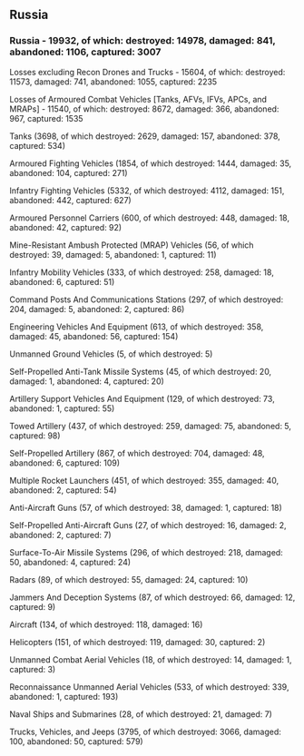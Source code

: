 
 
 ## Russia
 
 ### Russia - 19932, of which: destroyed: 14978, damaged: 841, abandoned: 1106, captured: 3007

 Losses excluding Recon Drones and Trucks - 15604, of which: destroyed: 11573, damaged: 741, abandoned: 1055, captured: 2235

 Losses of Armoured Combat Vehicles [Tanks, AFVs, IFVs, APCs, and MRAPs] - 11540, of which: destroyed: 8672, damaged: 366, abandoned: 967, captured: 1535

 

 

 Tanks (3698, of which destroyed: 2629, damaged: 157, abandoned: 378, captured: 534)

 Armoured Fighting Vehicles (1854, of which destroyed: 1444, damaged: 35, abandoned: 104, captured: 271)

 Infantry Fighting Vehicles (5332, of which destroyed: 4112, damaged: 151, abandoned: 442, captured: 627)

 Armoured Personnel Carriers (600, of which destroyed: 448, damaged: 18, abandoned: 42, captured: 92)

 Mine-Resistant Ambush Protected (MRAP) Vehicles (56, of which destroyed: 39, damaged: 5, abandoned: 1, captured: 11)

 Infantry Mobility Vehicles (333, of which destroyed: 258, damaged: 18, abandoned: 6, captured: 51)

 Command Posts And Communications Stations (297, of which destroyed: 204, damaged: 5, abandoned: 2, captured: 86)

 Engineering Vehicles And Equipment (613, of which destroyed: 358, damaged: 45, abandoned: 56, captured: 154)

 Unmanned Ground Vehicles (5, of which destroyed: 5)

 Self-Propelled Anti-Tank Missile Systems (45, of which destroyed: 20, damaged: 1, abandoned: 4, captured: 20)

 Artillery Support Vehicles And Equipment (129, of which destroyed: 73, abandoned: 1, captured: 55)

 Towed Artillery (437, of which destroyed: 259, damaged: 75, abandoned: 5, captured: 98)

 Self-Propelled Artillery (867, of which destroyed: 704, damaged: 48, abandoned: 6, captured: 109)

 Multiple Rocket Launchers (451, of which destroyed: 355, damaged: 40, abandoned: 2, captured: 54)

 Anti-Aircraft Guns (57, of which destroyed: 38, damaged: 1, captured: 18)

 Self-Propelled Anti-Aircraft Guns (27, of which destroyed: 16, damaged: 2, abandoned: 2, captured: 7)

 Surface-To-Air Missile Systems (296, of which destroyed: 218, damaged: 50, abandoned: 4, captured: 24)

 Radars (89, of which destroyed: 55, damaged: 24, captured: 10)

 Jammers And Deception Systems (87, of which destroyed: 66, damaged: 12, captured: 9)

 Aircraft (134, of which destroyed: 118, damaged: 16)

 Helicopters (151, of which destroyed: 119, damaged: 30, captured: 2)

 Unmanned Combat Aerial Vehicles (18, of which destroyed: 14, damaged: 1, captured: 3)

 Reconnaissance Unmanned Aerial Vehicles (533, of which destroyed: 339, abandoned: 1, captured: 193)

 Naval Ships and Submarines (28, of which destroyed: 21, damaged: 7)

 Trucks, Vehicles, and Jeeps (3795, of which destroyed: 3066, damaged: 100, abandoned: 50, captured: 579)


